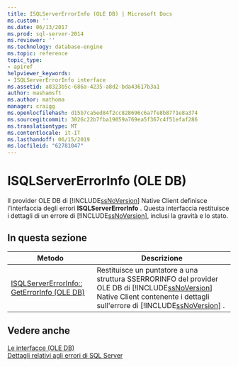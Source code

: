 ```yaml
---
title: ISQLServerErrorInfo (OLE DB) | Microsoft Docs
ms.custom: ''
ms.date: 06/13/2017
ms.prod: sql-server-2014
ms.reviewer: ''
ms.technology: database-engine
ms.topic: reference
topic_type:
- apiref
helpviewer_keywords:
- ISQLServerErrorInfo interface
ms.assetid: a8323b5c-686a-4235-a8d2-bda43617b3a1
author: mashamsft
ms.author: mathoma
manager: craigg
ms.openlocfilehash: d15b7ca5ed84f2cc828696c6a7fe8b8771e8a374
ms.sourcegitcommit: 3026c22b7fba19059a769ea5f367c4f51efaf286
ms.translationtype: MT
ms.contentlocale: it-IT
ms.lasthandoff: 06/15/2019
ms.locfileid: "62781047"
---
```

# <a name="isqlservererrorinfo-ole-db"></a>ISQLServerErrorInfo (OLE DB)
  Il provider OLE DB di [!INCLUDE[ssNoVersion](../../includes/ssnoversion-md.md)] Native Client definisce l'interfaccia degli errori **ISQLServerErrorInfo** . Questa interfaccia restituisce i dettagli di un errore di [!INCLUDE[ssNoVersion](../../includes/ssnoversion-md.md)], inclusi la gravità e lo stato.  
  
## <a name="in-this-section"></a>In questa sezione  
  
|Metodo|Descrizione|  
|------------|-----------------|  
|[ISQLServerErrorInfo:: GetErrorInfo &#40;OLE DB&#41;](../../relational-databases/native-client-ole-db-interfaces/isqlservererrorinfo-geterrorinfo-ole-db.md)|Restituisce un puntatore a una struttura SSERRORINFO del provider OLE DB di [!INCLUDE[ssNoVersion](../../includes/ssnoversion-md.md)] Native Client contenente i dettagli sull'errore di [!INCLUDE[ssNoVersion](../../includes/ssnoversion-md.md)] .|  
  
## <a name="see-also"></a>Vedere anche  
 [Le interfacce &#40;OLE DB&#41;](../../../2014/database-engine/dev-guide/interfaces-ole-db.md)   
 [Dettagli relativi agli errori di SQL Server](../../relational-databases/native-client-ole-db-errors/sql-server-error-detail.md)  
  
  
